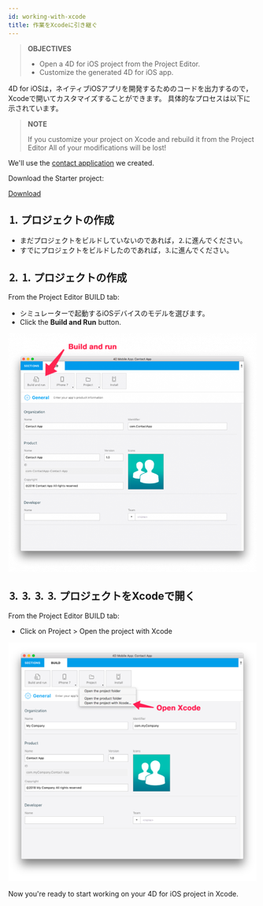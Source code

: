 ```yaml
---
id: working-with-xcode
title: 作業をXcodeに引き継ぐ
---
```


> **OBJECTIVES**
> 
> * Open a 4D for iOS project from the Project Editor.
> * Customize the generated 4D for iOS app.

4D for iOSは，ネイティブiOSアプリを開発するためのコードを出力するので，Xcodeで開いてカスタマイズすることができます。 具体的なプロセスは以下に示されています。

> **NOTE**
> 
> If you customize your project on Xcode and rebuild it from the Project Editor All of your modifications will be lost!


We'll use the [contact application](../create-your-first-app) we created.

Download the Starter project:

<div className="center-button">
<a
  className="button button--primary"
  href="#">
  Download
</a>
</div>

## ⒈ プロジェクトの作成

* まだプロジェクトをビルドしていないのであれば，⒉に進んでください。
* すでにプロジェクトをビルドしたのであれば，⒊に進んでください。

## ⒉ ⒈ プロジェクトの作成

From the Project Editor BUILD tab:

* シミュレーターで起動するiOSデバイスのモデルを選びます。
* Click the **Build and Run** button.

![ビルドして実行](img/build-and-run.png)

## ⒊ ⒊ ⒊ ⒊ プロジェクトをXcodeで開く

From the Project Editor BUILD tab:

* Click on Project > Open the project with Xcode

![⒊ ⒊ ⒊ プロジェクトをXcodeで開く](img/Open-your-project-Xcode-4D-for-iOS.png)

Now you're ready to start working on your 4D for iOS project in Xcode.